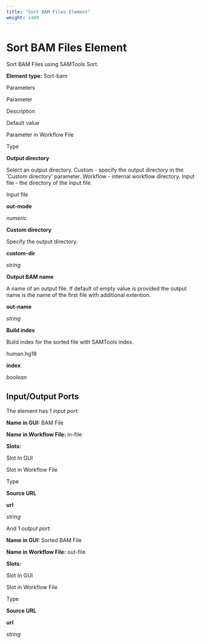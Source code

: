 ```yaml
---
title: "Sort BAM Files Element"
weight: 1400
---
```



# Sort BAM Files Element

Sort BAM Files using SAMTools Sort.

**Element type:** Sort-bam

Parameters

Parameter

Description

Default value

Parameter in Workflow File

Type

**Output directory**

Select an output directory. Custom - specify the output directory in the 'Custom directory' parameter. Workflow - internal workflow directory. Input file - the directory of the input file.

Input file

**out-mode**

_numeric_

**Custom directory**

Specify the output directory.



**custom-dir**

_string_

**Output BAM name**

A name of an output file. If default of empty value is provided the output name is the name of the first file with additional extention.



**out-name**

_string_

**Build index**

Build index for the sorted file with SAMTools index.

human.hg18

**index**

_boolean_

Input/Output Ports
------------------

The element has 1 _input port_:

**Name in GUI:** BAM File

**Name in Workflow File:** in-file

**Slots:**

Slot In GUI

Slot in Workflow File

Type

**Source URL**

**url**

_string_

And 1 _output port_:

**Name in GUI:** Sorted BAM File

**Name in Workflow File:** out-file

**Slots:**

Slot In GUI

Slot in Workflow File

Type

**Source URL**

**url**

_string_
